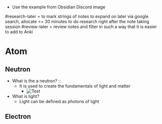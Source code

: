 - Use the example from Obsidian Discord image

#research-later = to mark strings of notes to expand on later via google search, allocate <= 30 minutes to do research right after the note taking session
#review-later = review notes and filter in such a way that it is easier to add to Anki

# Atom
## Neutron
- What is the a neutron? ::
	- It is used to create the fundamentals of light and matter 
		- ![Test](https://dynaimage.cdn.cnn.com/cnn/q_auto,w_634,c_fill,g_auto,h_357,ar_16:9/http%3A%2F%2Fcdn.cnn.com%2Fcnnnext%2Fdam%2Fassets%2F190425150525-tease-jigokundani-snow-monkey-01.jpg)  
- What is light?
	- Light can be defined as photons of light 

## Electron